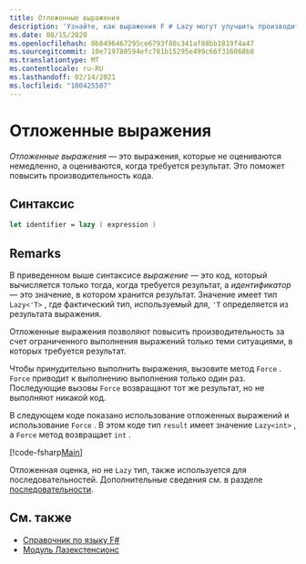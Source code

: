 ```yaml
---
title: Отложенные выражения
description: 'Узнайте, как выражения F # Lazy могут улучшить производительность приложений и библиотек.'
ms.date: 08/15/2020
ms.openlocfilehash: 0b8496467295ce6793f80c341af88bb1819f4a47
ms.sourcegitcommit: 10e719780594efc781b15295e499c66f316068b8
ms.translationtype: MT
ms.contentlocale: ru-RU
ms.lasthandoff: 02/14/2021
ms.locfileid: "100425507"
---
```

# <a name="lazy-expressions"></a>Отложенные выражения

*Отложенные выражения* — это выражения, которые не оцениваются немедленно, а оцениваются, когда требуется результат. Это поможет повысить производительность кода.

## <a name="syntax"></a>Синтаксис

```fsharp
let identifier = lazy ( expression )
```

## <a name="remarks"></a>Remarks

В приведенном выше синтаксисе *выражение* — это код, который вычисляется только тогда, когда требуется результат, а *идентификатор* — это значение, в котором хранится результат. Значение имеет тип `Lazy<'T>` , где фактический тип, используемый для, `'T` определяется из результата выражения.

Отложенные выражения позволяют повысить производительность за счет ограниченного выполнения выражений только теми ситуациями, в которых требуется результат.

Чтобы принудительно выполнить выражения, вызовите метод `Force` . `Force` приводит к выполнению выполнения только один раз. Последующие вызовы `Force` возвращают тот же результат, но не выполняют никакой код.

В следующем коде показано использование отложенных выражений и использование `Force` . В этом коде тип `result` имеет значение `Lazy<int>` , а `Force` метод возвращает `int` .

[!code-fsharp[Main](~/samples/snippets/fsharp/lang-ref-2/snippet73011.fs)]

Отложенная оценка, но не `Lazy` тип, также используется для последовательностей. Дополнительные сведения см. в разделе [последовательности](sequences.md).

## <a name="see-also"></a>См. также

- [Справочник по языку F#](index.md)
- [Модуль Лазекстенсионс](https://fsharp.github.io/fsharp-core-docs/reference/fsharp-control-lazyextensions.html)
